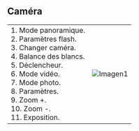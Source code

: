 ## Caméra

|  |  |
|:-------|:-------|
|1.	Mode panoramique.<br> 2.	Paramètres flash.<br> 3.	Changer caméra.<br> 4.	Balance des blancs.<br> 5.	Déclencheur.<br> 6.	Mode vidéo.<br> 7.	Mode photo.<br> 8.	Paramètres.<br> 9.	Zoom +.<br> 10.	Zoom -.<br> 11.	Exposition.| ![Imagen1](http://static.energysistem.com/images/manuals/39530/53708b799ae7e.jpg)|
